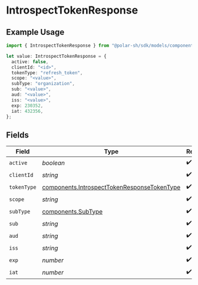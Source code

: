 # IntrospectTokenResponse

## Example Usage

```typescript
import { IntrospectTokenResponse } from "@polar-sh/sdk/models/components";

let value: IntrospectTokenResponse = {
  active: false,
  clientId: "<id>",
  tokenType: "refresh_token",
  scope: "<value>",
  subType: "organization",
  sub: "<value>",
  aud: "<value>",
  iss: "<value>",
  exp: 230352,
  iat: 432356,
};
```

## Fields

| Field                                                                                                      | Type                                                                                                       | Required                                                                                                   | Description                                                                                                |
| ---------------------------------------------------------------------------------------------------------- | ---------------------------------------------------------------------------------------------------------- | ---------------------------------------------------------------------------------------------------------- | ---------------------------------------------------------------------------------------------------------- |
| `active`                                                                                                   | *boolean*                                                                                                  | :heavy_check_mark:                                                                                         | N/A                                                                                                        |
| `clientId`                                                                                                 | *string*                                                                                                   | :heavy_check_mark:                                                                                         | N/A                                                                                                        |
| `tokenType`                                                                                                | [components.IntrospectTokenResponseTokenType](../../models/components/introspecttokenresponsetokentype.md) | :heavy_check_mark:                                                                                         | N/A                                                                                                        |
| `scope`                                                                                                    | *string*                                                                                                   | :heavy_check_mark:                                                                                         | N/A                                                                                                        |
| `subType`                                                                                                  | [components.SubType](../../models/components/subtype.md)                                                   | :heavy_check_mark:                                                                                         | N/A                                                                                                        |
| `sub`                                                                                                      | *string*                                                                                                   | :heavy_check_mark:                                                                                         | N/A                                                                                                        |
| `aud`                                                                                                      | *string*                                                                                                   | :heavy_check_mark:                                                                                         | N/A                                                                                                        |
| `iss`                                                                                                      | *string*                                                                                                   | :heavy_check_mark:                                                                                         | N/A                                                                                                        |
| `exp`                                                                                                      | *number*                                                                                                   | :heavy_check_mark:                                                                                         | N/A                                                                                                        |
| `iat`                                                                                                      | *number*                                                                                                   | :heavy_check_mark:                                                                                         | N/A                                                                                                        |